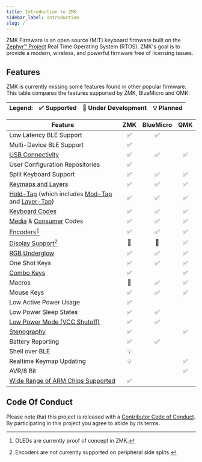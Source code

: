 ```yaml
---
title: Introduction to ZMK
sidebar_label: Introduction
slug: /
---
```


ZMK Firmware is an open source (MIT) keyboard
firmware built on the [Zephyr™ Project](https://zephyrproject.org/) Real Time Operating System (RTOS). ZMK's goal is to provide a modern, wireless, and powerful firmware free of licensing issues.

## Features

ZMK is currently missing some features found in other popular firmware. This table compares the features supported by ZMK, BlueMicro and QMK:

| Legend: | ✅ Supported | 🚧 Under Development | 💡 Planned |
| :------ | :----------- | :------------------- | :--------- |


| **Feature**                                                                                                               | ZMK | BlueMicro | QMK |
| ------------------------------------------------------------------------------------------------------------------------- | :-: | :-------: | :-: |
| Low Latency BLE Support                                                                                                   | ✅  |    ✅     |     |
| Multi-Device BLE Support                                                                                                  | ✅  |           |     |
| [USB Connectivity](behaviors/outputs)                                                                                     | ✅  |    ✅     | ✅  |
| User Configuration Repositories                                                                                           | ✅  |           |     |
| Split Keyboard Support                                                                                                    | ✅  |    ✅     | ✅  |
| [Keymaps and Layers](behaviors/layers)                                                                                    | ✅  |    ✅     | ✅  |
| [Hold-Tap](behaviors/hold-tap) (which includes [Mod-Tap](behaviors/mod-tap) and [Layer-Tap](behaviors/layers/#layer-tap)) | ✅  |    ✅     | ✅  |
| [Keyboard Codes](codes/#keyboard)                                                                                         | ✅  |    ✅     | ✅  |
| [Media](codes/#media-controls) & [Consumer](codes/#consumer-controls) Codes                                               | ✅  |    ✅     | ✅  |
| [Encoders](features/encoders)[^1]                                                                                         | ✅  |    ✅     | ✅  |
| [Display Support](features/displays)[^2]                                                                                  | 🚧  |    🚧     | ✅  |
| [RGB Underglow](features/underglow)                                                                                       | ✅  |    ✅     | ✅  |
| One Shot Keys                                                                                                             | ✅  |    ✅     | ✅  |
| [Combo Keys](features/combos)                                                                                             | ✅  |           | ✅  |
| Macros                                                                                                                    | 🚧  |    ✅     | ✅  |
| Mouse Keys                                                                                                                | ✅  |    ✅     | ✅  |
| Low Active Power Usage                                                                                                    | ✅  |           |     |
| Low Power Sleep States                                                                                                    | ✅  |    ✅     |     |
| [Low Power Mode (VCC Shutoff)](behaviors/power)                                                                           | ✅  |    ✅     |     |
| [Stenography](features/stenography.md)                                                                                    | ✅  |           | ✅  |
| Battery Reporting                                                                                                         | ✅  |    ✅     |     |
| Shell over BLE                                                                                                            | 💡  |           |     |
| Realtime Keymap Updating                                                                                                  | 💡  |           | ✅  |
| AVR/8 Bit                                                                                                                 |     |           | ✅  |
| [Wide Range of ARM Chips Supported](https://docs.zephyrproject.org/latest/boards/index.html)                              | ✅  |           |     |

[^3]: Tap-Dances are limited to single and double-tap on BlueMicro
[^2]: Encoders are not currently supported on peripheral side splits.
[^1]: OLEDs are currently proof of concept in ZMK.

## Code Of Conduct

Please note that this project is released with a
[Contributor Code of Conduct](https://www.contributor-covenant.org/version/2/0/code_of_conduct/).
By participating in this project you agree to abide by its terms.
